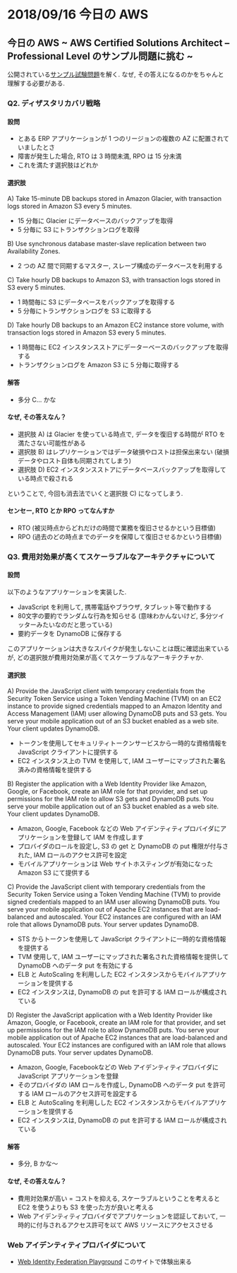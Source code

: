 # 2018/09/16 今日の AWS

## 今日の AWS ~ AWS Certified Solutions Architect – Professional Level のサンプル問題に挑む ~

公開されている[サンプル試験問題](https://d1.awsstatic.com/Train%20&%20Cert/docs/AWS_certified_solutions_architect_professional_examsample.pdf)を解く. なぜ, その答えになるのかをちゃんと理解する必要がある.

### Q2. ディザスタリカバリ戦略

#### 設問

* とある ERP アプリケーションが 1 つのリージョンの複数の AZ に配置されていましたとさ
* 障害が発生した場合, RTO は 3 時間未満, RPO は 15 分未満
* これを満たす選択肢はどれか

#### 選択肢

A) Take 15-minute DB backups stored in Amazon Glacier, with transaction logs stored in Amazon S3 every 5 minutes.

* 15 分毎に Glacier にデータベースのバックアップを取得
* 5 分毎に S3 にトランザクションログを取得

B) Use synchronous database master-slave replication between two Availability Zones.

* 2 つの AZ 間で同期するマスター, スレーブ構成のデータベースを利用する

C) Take hourly DB backups to Amazon S3, with transaction logs stored in S3 every 5 minutes.

* 1 時間毎に S3 にデータベースをバックアップを取得する
* 5 分毎にトランザクションログを S3 に取得する

D) Take hourly DB backups to an Amazon EC2 instance store volume, with transaction logs stored in Amazon S3 every 5 minutes. 

* 1 時間毎に EC2 インスタンスストアにデーターベースのバックアップを取得する
* トランザクションログを Amazon S3 に 5 分毎に取得する

#### 解答

* 多分 C... かな

#### なぜ, その答えなん？

* 選択肢 A) は Glacier を使っている時点で, データを復旧する時間が RTO を満たさない可能性がある
* 選択肢 B) はレプリケーションではデータ破損やロストは担保出来ない (破損データやロスト自体も同期されてしまう)
* 選択肢 D) EC2 インスタンスストアにデータベースバックアップを取得している時点で殺される

ということで, 今回も消去法でいくと選択肢 C) になってしまう.

#### センセー, RTO とか RPO ってなんすか

* RTO (被災時点からどれだけの時間で業務を復旧させるかという目標値)
* RPO (過去のどの時点までのデータを保障して復旧させるかという目標値)

### Q3. 費用対効果が高くてスケーラブルなアーキテクチャについて

#### 設問

以下のようなアプリケーションを実装した.

* JavaScript を利用して, 携帯電話やブラウザ, タブレット等で動作する
* 80文字の要約でランダムな行為を知らせる (意味わかんないけど, 多分ツイッターみたいなのだと思っている)
* 要約データを DynamoDB に保存する

このアプリケーションは大きなスパイクが発生しないことは既に確認出来ているが, どの選択肢が費用対効果が高くてスケーラブルなアーキテクチャか.

#### 選択肢

A) Provide the JavaScript client with temporary credentials from the Security Token Service using a Token Vending Machine (TVM) on an EC2 instance to provide signed credentials mapped to an Amazon Identity and Access Management (IAM) user allowing DynamoDB puts and S3 gets. You serve your mobile application out of an S3 bucket enabled as a web site. Your client updates DynamoDB.

* トークンを使用してセキュリティトークンサービスから一時的な資格情報を JavaScript クライアントに提供する
* EC2 インスタンス上の TVM を使用して, IAM ユーザーにマップされた署名済みの資格情報を提供する

B) Register the application with a Web Identity Provider like Amazon, Google, or Facebook, create an IAM role for that provider, and set up permissions for the IAM role to allow S3 gets and DynamoDB puts. You serve your mobile application out of an S3 bucket enabled as a web site. Your client updates DynamoDB.

* Amazon, Google, Facebook などの Web アイデンティティプロバイダにアプリケーションを登録して IAM を作成します
* プロバイダのロールを設定し, S3 の get と DynamoDB の put 権限が付与された, IAM ロールのアクセス許可を設定
* モバイルアプリケーションは Web サイトホスティングが有効になった Amazon S3 にて提供する

C) Provide the JavaScript client with temporary credentials from the Security Token Service using a Token Vending Machine (TVM) to provide signed credentials mapped to an IAM user allowing DynamoDB puts. You serve your mobile application out of Apache EC2 instances that are load-balanced and autoscaled. Your EC2 instances are configured with an IAM role that allows DynamoDB puts. Your server updates DynamoDB.

* STS からトークンを使用して JavaScript クライアントに一時的な資格情報を提供する
* TVM 使用して, IAM ユーザーにマップされた署名された資格情報を提供して DynamoDB へのデータ put を有効にする
* ELB と AutoScaling を利用しした EC2 インスタンスからモバイルアプリケーションを提供する
* EC2 インスタンスは, DynamoDB の put を許可する IAM ロールが構成されている

D) Register the JavaScript application with a Web Identity Provider like Amazon, Google, or Facebook, create an IAM role for that provider, and set up permissions for the IAM role to allow DynamoDB puts. You serve your mobile application out of Apache EC2 instances that are load-balanced and autoscaled. Your EC2 instances are configured with an IAM role that allows DynamoDB puts. Your server updates DynamoDB.

* Amazon, Google, Facebookなどの Web アイデンティティプロバイダに JavaScript アプリケーションを登録
* そのプロバイダの IAM ロールを作成し, DynamoDB へのデータ put を許可する IAM ロールのアクセス許可を設定する
* ELB と AutoScaling を利用しした EC2 インスタンスからモバイルアプリケーションを提供する
* EC2 インスタンスは, DynamoDB の put を許可する IAM ロールが構成されている

#### 解答

* 多分, B かな〜

#### なぜ, その答えなん？

* 費用対効果が高い = コストを抑える, スケーラブルということを考えると EC2 を使うよりも S3 を使った方が良いと考える
* Web アイデンティティプロバイダでアプリケーションを認証しておいて, 一時的に付与されるアクセス許可を以て AWS リソースにアクセスさせる

### Web アイデンティティプロバイダについて

* [Web Identity Federation Playground](https://web-identity-federation-playground.s3.amazonaws.com/index.html) このサイトで体験出来る
